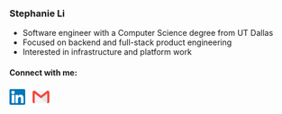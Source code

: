 ### Stephanie Li 

- Software engineer with a Computer Science degree from UT Dallas
- Focused on backend and full-stack product engineering
- Interested in infrastructure and platform work

#### Connect with me:

<div style="margin-left: 0; display: flex; align-items: center; gap: 12px;">
<a href="https://www.linkedin.com/in/syangli" target="_blank" aria-label="LinkedIn">
  <img src="assets/linkedin.svg" alt="LinkedIn" width="28" height="28">
</a>
<a href="mailto:listeph15@gmail.com" target="_blank" aria-label="Email">
  <img src="assets/email.svg" alt="Email" width="32" height="32">
</a>
</div>